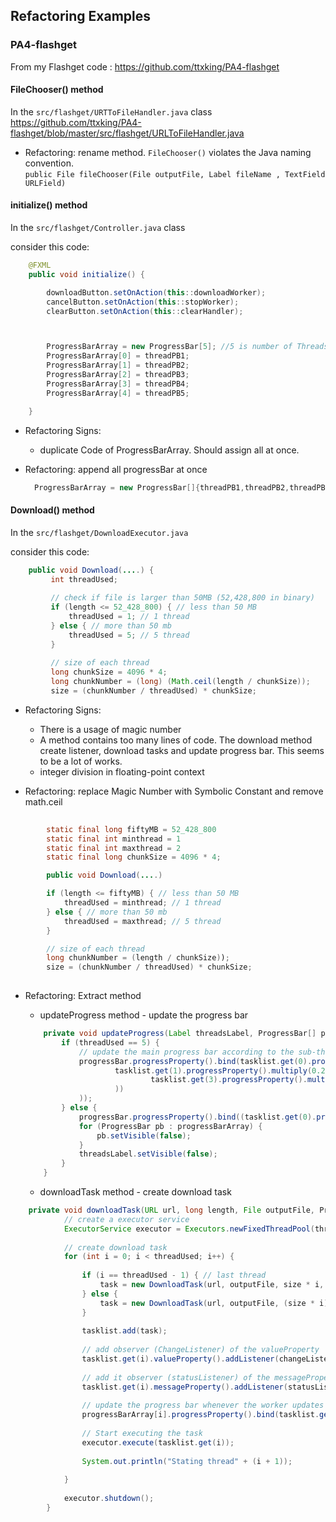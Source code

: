 ## Refactoring Examples

### PA4-flashget

From my Flashget code : https://github.com/ttxking/PA4-flashget

#### FileChooser() method

In the `src/flashget/URTToFileHandler.java` class    
https://github.com/ttxking/PA4-flashget/blob/master/src/flashget/URLToFileHandler.java

* Refactoring: rename method. `FileChooser()` violates the Java naming convention.    
```public File fileChooser(File outputFile, Label fileName , TextField URLField)```

#### initialize() method

In the `src/flashget/Controller.java` class  

consider this code:
``` java
    @FXML
    public void initialize() {

        downloadButton.setOnAction(this::downloadWorker);
        cancelButton.setOnAction(this::stopWorker);
        clearButton.setOnAction(this::clearHandler);



        ProgressBarArray = new ProgressBar[5]; //5 is number of Threads and progressbar
        ProgressBarArray[0] = threadPB1;
        ProgressBarArray[1] = threadPB2;
        ProgressBarArray[2] = threadPB3;
        ProgressBarArray[3] = threadPB4;
        ProgressBarArray[4] = threadPB5;

    }
```

* Refactoring Signs:
    * duplicate Code of ProgressBarArray. Should assign all at once.
    
* Refactoring: append all progressBar at once
    ``` java
      ProgressBarArray = new ProgressBar[]{threadPB1,threadPB2,threadPB3,threadPB4,threadPB5};
    ```
  

#### Download() method
In the `src/flashget/DownloadExecutor.java`

consider this code:
``` java
    public void Download(....) {
         int threadUsed;
 
         // check if file is larger than 50MB (52,428,800 in binary)
         if (length <= 52_428_800) { // less than 50 MB
             threadUsed = 1; // 1 thread
         } else { // more than 50 mb
             threadUsed = 5; // 5 thread
         }
 
         // size of each thread
         long chunkSize = 4096 * 4;
         long chunkNumber = (long) (Math.ceil(length / chunkSize));
         size = (chunkNumber / threadUsed) * chunkSize;
```
* Refactoring Signs:
    * There is a usage of magic number
    * A method contains too many lines of code. The download method create listener, download tasks and update progress bar.
    This seems to be a lot of works.
    * integer division in floating-point context

    
* Refactoring: replace Magic Number with Symbolic Constant and remove math.ceil
``` java
        
        static final long fiftyMB = 52_428_800
        static final int minthread = 1
        static final int maxthread = 2
        static final long chunkSize = 4096 * 4;

        public void Download(....)

        if (length <= fiftyMB) { // less than 50 MB
            threadUsed = minthread; // 1 thread
        } else { // more than 50 mb
            threadUsed = maxthread; // 5 thread
        }

        // size of each thread
        long chunkNumber = (length / chunkSize));
        size = (chunkNumber / threadUsed) * chunkSize;
        
```

* Refactoring: Extract method

    * updateProgress method - update the progress bar
    ``` java
        private void updateProgress(Label threadsLabel, ProgressBar[] progressBarArray, ProgressBar progressBar, int threadUsed) {
            if (threadUsed == 5) {
                // update the main progress bar according to the sub-thread
                progressBar.progressProperty().bind(tasklist.get(0).progressProperty().multiply(0.2).add(
                        tasklist.get(1).progressProperty().multiply(0.2).add(tasklist.get(2).progressProperty().multiply(0.2).add(
                                tasklist.get(3).progressProperty().multiply(0.2).add(tasklist.get(4).progressProperty().multiply(0.2))
                        ))
                ));
            } else {
                progressBar.progressProperty().bind((tasklist.get(0).progressProperty()));
                for (ProgressBar pb : progressBarArray) {
                    pb.setVisible(false);
                }
                threadsLabel.setVisible(false);
            }
        }
    ```
     * downloadTask method - create download task

``` java
    private void downloadTask(URL url, long length, File outputFile, ProgressBar[] progressBarArray, int threadUsed, ChangeListener<Long> changeListener, ChangeListener<String> statusListener) {
            // create a executor service
            ExecutorService executor = Executors.newFixedThreadPool(threadUsed);
    
            // create download task
            for (int i = 0; i < threadUsed; i++) {
    
                if (i == threadUsed - 1) { // last thread
                    task = new DownloadTask(url, outputFile, size * i, length - (size * i)); // last thread handle the rest
                } else {
                    task = new DownloadTask(url, outputFile, (size * i), size);
                }
    
                tasklist.add(task);
    
                // add observer (ChangeListener) of the valueProperty
                tasklist.get(i).valueProperty().addListener(changeListener);
    
                // add it observer (statusListener) of the messageProperty
                tasklist.get(i).messageProperty().addListener(statusListener);
    
                // update the progress bar whenever the worker updates progress
                progressBarArray[i].progressProperty().bind(tasklist.get(i).progressProperty());
    
                // Start executing the task
                executor.execute(tasklist.get(i));
    
                System.out.println("Stating thread" + (i + 1));
    
            }
    
            executor.shutdown();
        }
```
